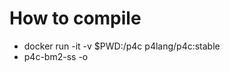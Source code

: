 # How to compile
- docker run -it -v $PWD:/p4c p4lang/p4c:stable 
- p4c-bm2-ss <p4file> -o <jsonFile>
